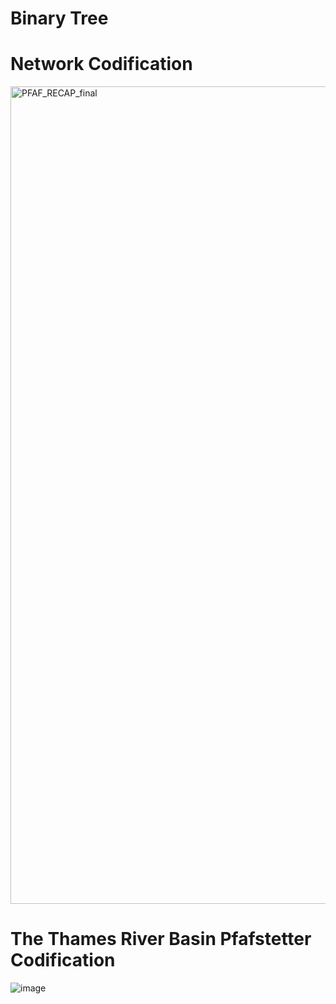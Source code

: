 # Binary Tree

# Network Codification


<img width="1308" alt="PFAF_RECAP_final" src="https://user-images.githubusercontent.com/64214370/123220845-001eae80-d4d7-11eb-8896-24075d4c5d1d.png">


# The Thames River Basin Pfafstetter Codification

![image](https://user-images.githubusercontent.com/64214370/120523786-02618180-c3df-11eb-918c-b81b0205fe15.png)
